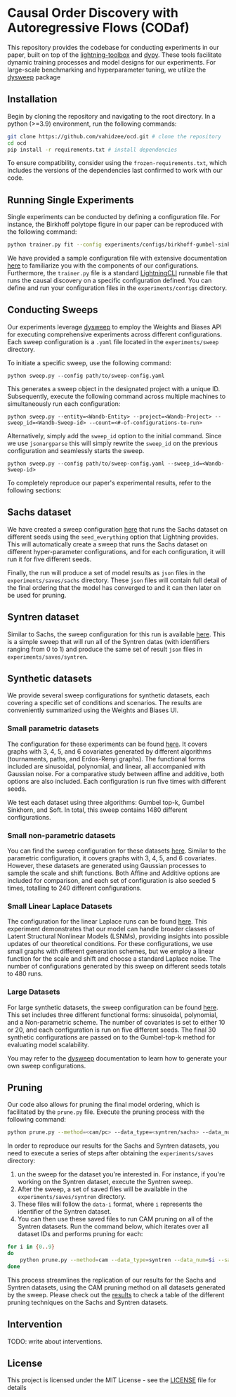 # Causal Order Discovery with Autoregressive Flows (CODaf)
This repository provides the codebase for conducting experiments in our paper, built on top of the  [lightning-toolbox](https://github.com/vahidzee/lightning-toolbox) and [dypy](https://github.com/vahidzee/dypy). These tools facilitate dynamic training processes and model designs for our experiments. For large-scale benchmarking and hyperparameter tuning, we utilize the [dysweep](https://github.com/HamidrezaKmK/dysweep) package

## Installation
Begin by cloning the repository and navigating to the root directory. In a python (>=3.9) environment, run the following commands:
```bash
git clone https://github.com/vahidzee/ocd.git # clone the repository
cd ocd
pip install -r requirements.txt # install dependencies
```

To ensure compatibility, consider using the `frozen-requirements.txt`, which includes the versions of the dependencies last confirmed to work with our code.

## Running Single Experiments

Single experiments can be conducted by defining a configuration file. For instance, the Birkhoff polytope figure in our paper can be reproduced with the following command:

```bash
python trainer.py fit --config experiments/configs/birkhoff-gumbel-sinkhorn --seed_everything=555
```

We have provided a sample configuration file with extensive documentation [here]((./experiments/configs/example.yaml)) to familiarize you with the components of our configurations. Furthermore, the `trainer.py` file is a standard [LightningCLI](https://lightning.ai/docs/pytorch/stable/api/lightning.pytorch.cli.LightningCLI.html) runnable file that runs the causal discovery on a specific configuration defined. You can define and run your configuration files in the `experiments/configs` directory.

## Conducting Sweeps

Our experiments leverage [dysweep](https://github.com/HamidrezaKmK/dysweep) to employ the Weights and Biases API for executing comprehensive experiments across different configurations. Each sweep configuration is a `.yaml` file located in the `experiments/sweep` directory.

To initiate a specific sweep, use the following command:

```
python sweep.py --config path/to/sweep-config.yaml
```

This generates a sweep object in the designated project with a unique ID. Subsequently, execute the following command across multiple machines to simultaneously run each configuration:

```
python sweep.py --entity=<Wandb-Entity> --project=<Wandb-Project> --sweep_id=<Wandb-Sweep-id> --count=<#-of-configurations-to-run>
```

Alternatively, simply add the `sweep_id` option to the initial command. Since we use `jsonargparse` this will simply rewrite the `sweep_id` on the previous configuration and seamlessly starts the sweep.

```
python sweep.py --config path/to/sweep-config.yaml --sweep_id=<Wandb-Sweep-id>
```

To completely reproduce our paper's experimental results, refer to the following sections:

## Sachs dataset

We have created a sweep configuration [here](./experiments/sweep/sachs.yaml) that runs the Sachs dataset on different seeds using the `seed_everything` option that Lightning provides. This will automatically create a sweep that runs the Sachs dataset on different hyper-parameter configurations, and for each configuration, it will run it for five different seeds.

Finally, the run will produce a set of model results as `json` files in the `experiments/saves/sachs` directory. These `json` files will contain full detail of the final ordering that the model has converged to and it can then later on be used for pruning.

## Syntren dataset
Similar to Sachs, the sweep configuration for this run is available [here](./experiments/sweep/syntren.yaml). This is a simple sweep that will run all of the Syntren datas (with identifiers ranging from 0 to 1) and produce the same set of result `json` files in `experiments/saves/syntren`.

## Synthetic datasets

We provide several sweep configurations for synthetic datasets, each covering a specific set of conditions and scenarios. The results are conveniently summarized using the Weights and Biases UI.

### Small parametric datasets

The configuration for these experiments can be found [here](./experiments/sweep/synthetic-param-gaussian-small.yaml). It covers graphs with 3, 4, 5, and 6 covariates generated by different algorithms (tournaments, paths, and Erdos-Renyi graphs). The functional forms included are sinusoidal, polynomial, and linear, all accompanied with Gaussian noise. For a comparative study between affine and additive, both options are also included. Each configuration is run five times with different seeds. 

We test each dataset using three algorithms: Gumbel top-k, Gumbel Sinkhorn, and Soft. In total, this sweep contains 1480 different configurations.

### Small non-parametric datasets

You can find the sweep configuration for these datasets [here](./experiments/sweep/synthetic-non-param.yaml). Similar to the parametric configuration, it covers graphs with 3, 4, 5, and 6 covariates. However, these datasets are generated using Gaussian processes to sample the scale and shift functions. Both Affine and Additive options are included for comparison, and each set of configuration is also seeded 5 times, totalling to 240 different configurations.

### Small Linear Laplace Datasets

The configuration for the linear Laplace runs can be found [here](./experiments/sweep/synthetic-linear-laplace.yaml). This experiment demonstrates that our model can handle broader classes of Latent Structural Nonlinear Models (LSNMs), providing insights into possible updates of our theoretical conditions. For these configurations, we use small graphs with different generation schemes, but we employ a linear function for the scale and shift and choose a standard Laplace noise. The number of configurations generated by this sweep on different seeds totals to 480 runs.

### Large Datasets

For large synthetic datasets, the sweep configuration can be found [here](./experiments/sweep/synthetic-large.yaml). This set includes three different functional forms: sinusoidal, polynomial, and a Non-parametric scheme. The number of covariates is set to either 10 or 20, and each configuration is run on five different seeds. The final 30 synthetic configurations are passed on to the Gumbel-top-k method for evaluating model scalability.

You may refer to the [dysweep](https://github.com/HamidrezaKmK/dysweep) documentation to learn how to generate your own sweep configurations.

## Pruning

Our code also allows for pruning the final model ordering, which is facilitated by the `prune.py` file. Execute the pruning process with the following command:

```bash
python prune.py --method=<cam/pc> --data_type=<syntren/sachs> --data_num=<data_id (Optional)> --order=<dash-separated-ordering> --saved_permutations_dir=<directory-to-saved-permutations> 
```

In order to reproduce our results for the Sachs and Syntren datasets, you need to execute a series of steps after obtaining the `experiments/saves` directory:

1. un the sweep for the dataset you're interested in. For instance, if you're working on the Syntren dataset, execute the Syntren sweep.
2. After the sweep, a set of saved files will be available in the `experiments/saves/syntren` directory.
3. These files will follow the `data-i` format, where `i` represents the identifier of the Syntren dataset.
4. You can then use these saved files to run CAM pruning on all of the Syntren datasets. Run the command below, which iterates over all dataset IDs and performs pruning for each:

```bash
for i in {0..9}
do
    python prune.py --method=cam --data_type=syntren --data_num=$i --saved_permutations_dir=experiments/saves/syntren/data-$i
done
```
This process streamlines the replication of our results for the Sachs and Syntren datasets, using the CAM pruning method on all datasets generated by the sweep. Please check out the [results](./experiments/results/prune_results.csv) to check a table of the different pruning techniques on the Sachs and Syntren datasets. 

## Intervention
TODO: write about interventions.

## License

This project is licensed under the MIT License - see the [LICENSE](LICENSE) file for details
